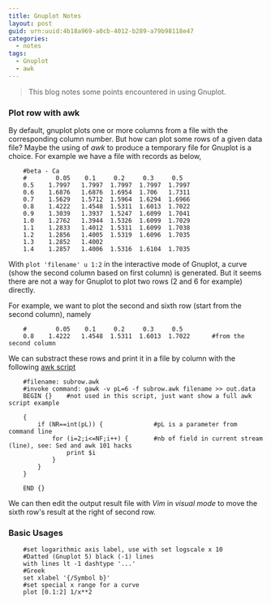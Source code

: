 ```yaml
---
title: Gnuplot Notes
layout: post
guid: urn:uuid:4b18a969-a0cb-4012-b289-a79b98118e47
categories:
  - notes
tags:
  - Gnuplot
  - awk
---
```


> This blog notes some points encountered in using Gnuplot.


### Plot row with awk
By default, gnuplot plots one or more columns from a file with the corresponding column number. But how can plot some rows of a given data file?
Maybe  the using of *awk* to produce a temporary file for Gnuplot is a choice. For example we have a file with records as below,

```
    #beta - Ca
    #        0.05    0.1     0.2     0.3     0.5
    0.5    1.7997   1.7997  1.7997  1.7997  1.7997 
    0.6    1.6876   1.6876  1.6954  1.706   1.7311 
    0.7    1.5629   1.5712  1.5964  1.6294  1.6966 
    0.8    1.4222   1.4548  1.5311  1.6013  1.7022 
    0.9    1.3039   1.3937  1.5247  1.6099  1.7041 
    1.0    1.2762   1.3944  1.5326  1.6099  1.7029 
    1.1    1.2833   1.4012  1.5311  1.6099  1.7038 
    1.2    1.2856   1.4005  1.5319  1.6096  1.7035 
    1.3    1.2852   1.4002   
    1.4    1.2857   1.4006  1.5316  1.6104  1.7035
```

With `plot 'filename' u 1:2` in the interactive mode of Gnuplot, a curve (show the second column based on first column) is generated. 
But it seems there are not a way for Gnuplot to plot two rows (2 and 6 for example) directly.

For example, we want to plot the second and sixth row (start from the second column), namely
```
    #        0.05    0.1     0.2     0.3     0.5       
    0.8    1.4222   1.4548  1.5311  1.6013  1.7022      #from the second column
```

We can substract these rows and print it in a file by column with the following [awk script](http://www.thegeekstuff.com/sed-awk-101-hacks-ebook/)

```
    #filename: subrow.awk
    #invoke command: gawk -v pL=6 -f subrow.awk filename >> out.data
    BEGIN {}    #not used in this script, just want show a full awk script example

    {
        if (NR==int(pL)) {              #pL is a parameter from command line
            for (i=2;i<=NF;i++) {       #nb of field in current stream (line), see: Sed and awk 101 hacks
                print $i
            }
        }
    }

    END {}
```

We can then edit the output result file with *Vim* in *visual mode* to move the sixth row's result at the right of second row.

### Basic Usages

```
    #set logarithmic axis label, use with set logscale x 10
    #Datted (Gnuplot 5) black (-1) lines
    with lines lt -1 dashtype '...'
    #Greek
    set xlabel '{/Symbol b}'
    #set special x range for a curve
    plot [0.1:2] 1/x**2
```
